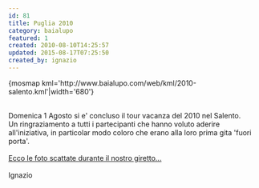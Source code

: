 ```yaml
---
id: 81
title: Puglia 2010
category: baialupo
featured: 1
created: 2010-08-10T14:25:57
updated: 2015-08-17T07:25:50
created_by: ignazio
---
```

<p>
 {mosmap kml='http://www.baialupo.com/web/kml/2010-salento.kml'|width='680'}
</p>
<p>
 <br/>
 Domenica 1 Agosto si e' concluso il tour vacanza del 2010 nel Salento.
 <br/>
 Un ringraziamento a tutti i partecipanti che hanno voluto aderire all'iniziativa, in particolar modo coloro che erano alla loro prima gita 'fuori porta'.
 <br/>
 <br/>
 <a href="gallery/category/45-2010-puglia">
  Ecco le foto scattate durante il nostro giretto...
 </a>
 <br/>
 <br/>
 Ignazio
</p>
